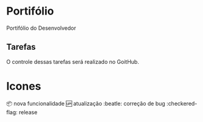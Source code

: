 # Portifólio
Portifólio do Desenvolvedor

## Tarefas
O controle dessas tarefas será realizado no GoitHub.

# Icones

:package: nova funcionalidade
:up: atualização
:beatle: correção de bug
:checkered-flag: release